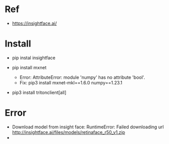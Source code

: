 # Ref
+ https://insightface.ai/
# Install 
+ pip instal insightface

+ pip install mxnet
  + Error: AttributeError: module 'numpy' has no attribute 'bool'.
  + Fix: pip3 install mxnet-mkl==1.6.0 numpy==1.23.1
  
+ pip3 install tritonclient[all]

# Error
+ Download model from insight face: RuntimeError: Failed downloading url http://insightface.ai/files/models/retinaface_r50_v1.zip
+ 